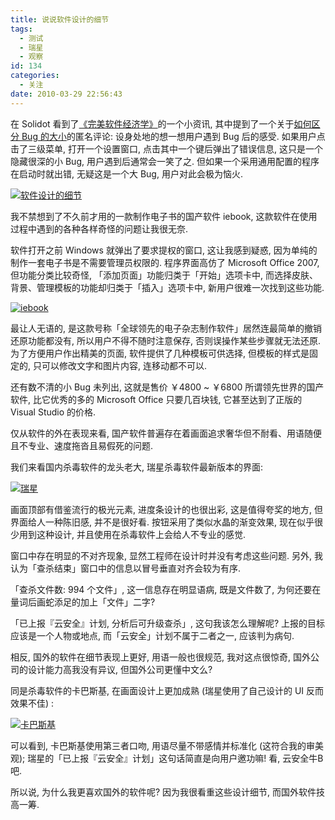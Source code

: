 ```yaml
---
title: 说说软件设计的细节
tags:
  - 测试
  - 瑞星
  - 观察
id: 134
categories:
  - 关注
date: 2010-03-29 22:56:43
---
```


在 Solidot 看到了[《完美软件经济学》](http://it.solidot.org/article.pl?sid=10/03/29/1153230)的一个小资讯, 其中提到了一个关于[如何区分 Bug 的大小](http://developers.slashdot.org/story/10/03/28/167251/The-Economics-of-Perfect-Software)的匿名评论: 设身处地的想一想用户遇到 Bug 后的感受. 如果用户点击了三级菜单, 打开一个设置窗口, 点击其中一个键后弹出了错误信息, 这只是一个隐藏很深的小 Bug, 用户遇到后通常会一笑了之. 但如果一个采用通用配置的程序在启动时就出错, 无疑这是一个大 Bug, 用户对此会极为恼火.

[![软件设计的细节](//img.beamnote.com/2010/talk-about-the-details-of-software-design.jpg)](//img.beamnote.com/2010/talk-about-the-details-of-software-design.jpg)<!-- more -->

我不禁想到了不久前才用的一款制作电子书的国产软件 iebook, 这款软件在使用过程中遇到的各种各样奇怪的问题让我很无奈.

软件打开之前 Windows 就弹出了要求提权的窗口, 这让我感到疑惑, 因为单纯的制作一套电子书是不需要管理员权限的. 程序界面高仿了 Microsoft Office 2007, 但功能分类比较奇怪, 「添加页面」功能归类于「开始」选项卡中, 而选择皮肤、背景、管理模板的功能却归类于「插入」选项卡中, 新用户很难一次找到这些功能.

[![iebook](//img.beamnote.com/2010/iebook.jpg)](//img.beamnote.com/2010/iebook.jpg)

最让人无语的, 是这款号称「全球领先的电子杂志制作软件」居然连最简单的撤销还原功能都没有, 所以用户不得不随时注意保存, 否则误操作某些步骤就无法还原. 为了方便用户作出精美的页面, 软件提供了几种模板可供选择, 但模板的样式是固定的, 只可以修改文字和图片内容, 连移动都不可以.

还有数不清的小 Bug 未列出, 这就是售价 ￥4800 ~ ￥6800 所谓领先世界的国产软件, 比它优秀的多的 Microsoft Office 只要几百块钱, 它甚至达到了正版的 Visual Studio 的价格.

仅从软件的外在表现来看, 国产软件普遍存在着画面追求奢华但不耐看、用语随便且不专业、速度拖沓且易假死的问题.

我们来看国内杀毒软件的龙头老大, 瑞星杀毒软件最新版本的界面:

[![瑞星](//img.beamnote.com/2010/rising.jpg)](//img.beamnote.com/2010/rising.jpg)

画面顶部有借鉴流行的极光元素, 进度条设计的也很出彩, 这是值得夸奖的地方, 但界面给人一种陈旧感, 并不是很好看. 按钮采用了类似水晶的渐变效果, 现在似乎很少用到这种设计, 并且使用在杀毒软件上会给人不专业的感觉.

窗口中存在明显的不对齐现象, 显然工程师在设计时并没有考虑这些问题. 另外, 我认为「查杀结束」窗口中的信息以冒号垂直对齐会较为有序.

「查杀文件数: 994 个文件」, 这一信息存在明显语病, 既是文件数了, 为何还要在量词后画蛇添足的加上「文件」二字?

「已上报『云安全』计划, 分析后可升级查杀」, 这句我该怎么理解呢? 上报的目标应该是一个人物或地点, 而「云安全」计划不属于二者之一, 应该判为病句.

相反, 国外的软件在细节表现上更好, 用语一般也很规范, 我对这点很惊奇, 国外公司的设计能力高我没有异议, 但国外公司更懂中文么?

同是杀毒软件的卡巴斯基, 在画面设计上更加成熟 (瑞星使用了自己设计的 UI 反而效果不佳) :

[![卡巴斯基](//img.beamnote.com/2010/kaspersky.jpg)](//img.beamnote.com/2010/kaspersky.jpg)

可以看到, 卡巴斯基使用第三者口吻, 用语尽量不带感情并标准化 (这符合我的审美观); 瑞星的「已上报『云安全』计划」这句话简直是向用户邀功嘛\! 看, 云安全牛B吧.

所以说, 为什么我更喜欢国外的软件呢? 因为我很看重这些设计细节, 而国外软件技高一筹.
